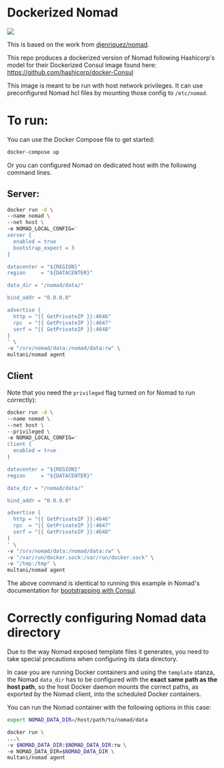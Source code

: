 # Dockerized Nomad
[![](https://images.microbadger.com/badges/image/multani/nomad.svg)](https://microbadger.com/images/multani/nomad)

This is based on the work from [djenriquez/nomad](https://github.com/djenriquez/nomad).

This repo produces a dockerized version of Nomad following Hashicorp's model
for their Dockerized Consul image found here:
https://github.com/hashicorp/docker-Consul


This image is meant to be run with host network privileges. It can use
preconfigured Nomad hcl files by mounting those config to `/etc/nomad`.

# To run:

You can use the Docker Compose file to get started:

```bash
docker-compose up
```

Or you can configured Nomad on dedicated host with the following command lines.

## Server:

```bash
docker run -d \
--name nomad \
--net host \
-e NOMAD_LOCAL_CONFIG='
server {
  enabled = true
  bootstrap_expect = 3
}

datacenter = "${REGION}"
region     = "${DATACENTER}"

data_dir = "/nomad/data/"

bind_addr = "0.0.0.0"

advertise {
  http = "{{ GetPrivateIP }}:4646"
  rpc  = "{{ GetPrivateIP }}:4647"
  serf = "{{ GetPrivateIP }}:4648"
}
' \
-v "/srv/nomad/data:/nomad/data:rw" \
multani/nomad agent
```

## Client

Note that you need the `privileged` flag turned on for Nomad to run correctly):

```bash
docker run -d \
--name nomad \
--net host \
--privileged \
-e NOMAD_LOCAL_CONFIG='
client {
  enabled = true
}

datacenter = "${REGION}"
region     = "${DATACENTER}"

data_dir = "/nomad/data/"

bind_addr = "0.0.0.0"

advertise {
  http = "{{ GetPrivateIP }}:4646"
  rpc  = "{{ GetPrivateIP }}:4647"
  serf = "{{ GetPrivateIP }}:4648"
}
' \
-v "/srv/nomad/data:/nomad/data:rw" \
-v "/var/run/docker.sock:/var/run/docker.sock" \
-v "/tmp:/tmp" \
multani/nomad agent
```

The above command is identical to running this example in Nomad's documentation
for [bootstrapping with
Consul](https://www.nomadproject.io/docs/cluster/bootstrapping.html).

# Correctly configuring Nomad data directory

Due to the way Nomad exposed template files it generates, you need to take
special precautions when configuring its data directory.

In case you are running Docker containers and using the `template` stanza,
the Nomad `data_dir` has to be configured with the **exact same path as the
host path**, so the host Docker daemon mounts the correct paths, as exported by
the Nomad client, into the scheduled Docker containers.

You can run the Nomad container with the following options in this case:

```bash
export NOMAD_DATA_DIR=/host/path/to/nomad/data

docker run \
...\
-v $NOMAD_DATA_DIR:$NOMAD_DATA_DIR:rw \
-e NOMAD_DATA_DIR=$NOMAD_DATA_DIR \
multani/nomad agent
```
